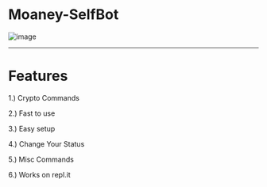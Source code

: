 # Moaney-SelfBot
![image](https://github.com/overvalue/Moaney-SelfBot/assets/121876198/0add3b42-dbb5-4e9e-8f3b-54c7d30aaeab)
____________________________________________________________________________________________________________
 # Features
 1.) Crypto Commands 

 2.) Fast to use
 
 3.) Easy setup
 
 4.) Change Your Status
 
 5.) Misc Commands
 
 6.) Works on repl.it
 
